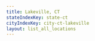 ```yaml
---
title: Lakeville, CT
stateIndexKey: state-ct
cityIndexKey: city-ct-lakeville
layout: list_all_locations
---
```

